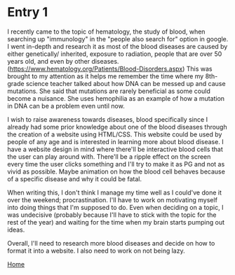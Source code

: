 # Entry 1

I recently came to the topic of hematology, the study of blood, when searching up "immunology" in the "people also search for" option in google. I went in-depth and research it as most of the blood diseases are caused by either genetically/ inherited, exposure to radiation, people that are over 50 years old, and even by other diseases. (https://www.hematology.org/Patients/Blood-Disorders.aspx) This was brought to my attention as it helps me remember the time where my 8th-grade science teacher talked about how DNA can be messed up and cause mutations. She said that mutations are rarely beneficial as some could become a nuisance. She uses hemophilia as an example of how a mutation in DNA can be a problem even until now. 

I wish to raise awareness towards diseases, blood specifically since I already had some prior knowledge about one of the blood diseases through the creation of a website using HTML/CSS. This website could be used by people of any age and is interested in learning more about blood disease. I have a website design in mind where there'll be interactive blood cells that the user can play around with. There'll be a ripple effect on the screen every time the user clicks something and I'll try to make it as PG and not as vivid as possible. Maybe animation on how the blood cell behaves because of a specific disease and why it could be fatal. 

When writing this, I don't think I manage my time well as I could've done it over the weekend; procrastination. I'll have to work on motivating myself into doing things that I'm supposed to do. Even when deciding on a topic, I was undecisive (probably because I'll have to stick with the topic for the rest of the year) and waiting for the time when my brain starts pumping out ideas. 

Overall, I'll need to research more blood diseases and decide on how to format it into a website. I also need to work on not being lazy.

[Home](../README.md)
